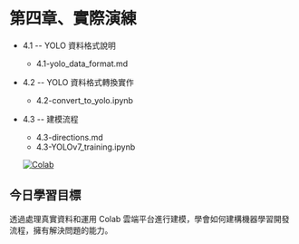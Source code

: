 # 第四章、實際演練

* 4.1 -- YOLO 資料格式說明
	- 4.1-yolo_data_format.md
	
* 4.2 -- YOLO 資料格式轉換實作
	- 4.2-convert_to_yolo.ipynb
	
* 4.3 -- 建模流程
	- 4.3-directions.md
	- 4.3-YOLOv7_training.ipynb
	
	[![Colab](https://img.shields.io/badge/YOLOv7_training-Google_Colab-yellow.svg)](https://drive.google.com/file/d/17ERnFIcLXt2ul_iKuDmKqMiZ1AIwTPux/view?usp=sharing)


## 今日學習目標
透過處理真實資料和運用 Colab 雲端平台進行建模，學會如何建構機器學習開發流程，擁有解決問題的能力。